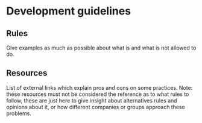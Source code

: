 # Development guidelines

## Rules

Give examples as much as possible about what is and what is not allowed to do.


## Resources

List of external links which explain pros and cons on some practices.
Note: these resources must not be considered the reference as to what rules to follow,
these are just here to give insight about alternatives rules and opinions about it,
or how different companies or groups approach these problems.
